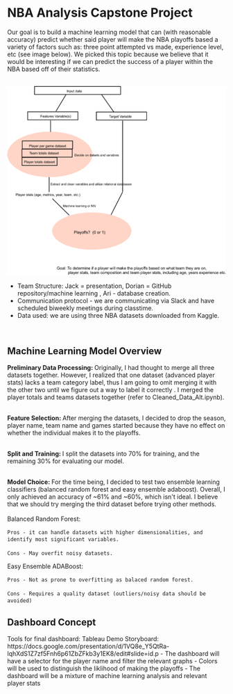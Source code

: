 <h1>NBA Analysis Capstone Project</h1>
Our goal is to build a machine learning model that can (with reasonable accuracy) predict whether said player will make the NBA playoffs based a variety of factors such as: three point attempted vs made, experience level, etc (see image below). We picked this topic because we believe that it would be interesting if we can predict the success of a player within the NBA based off of their statistics.<br><br>

<img src=possible_workflow.png width=800px></img>
<ul>
    <li>Team Structure: Jack = presentation, Dorian = GitHub repository/machine learning , Ari - database creation.</li>
    <li>Communication protocol - we are communicating via Slack and have scheduled biweekly meetings during classtime.</li>
    <li>Data used: we are using three NBA datasets downloaded from Kaggle.</li>

</ul><br/>

<h2>Machine Learning Model Overview</h2>
<div><b>Preliminary Data Processing: </b>Originally, I had thought to merge all three datasets together. However, I realized that one dataset (advanced player stats) lacks a team category label, thus I am going to omit merging it with the other two until we figure out a way to label it correctly . I merged the player totals and teams datasets together (refer to Cleaned_Data_Alt.ipynb). <br/><br/>

<b>Feature Selection: </b>After merging the datasets, I decided to drop the season, player name, team name and games started because they have no effect on whether the individual makes it to the playoffs. <br/><br/>

<b>Split and Training: </b>I split the datasets into 70% for training, and the remaining 30% for evaluating our model. <br/><br/>

<b>Model Choice: </b>For the time being, I decided to test two ensemble learning classifiers (balanced random forest and easy ensemble adaboost). Overall, I only achieved an accuracy of ~61% and ~60%, which isn't ideal. I believe that we should try merging the third dataset before trying other methods. <br/><br/>
Balanced Random Forest:

    Pros - it can handle datasets with higher dimensionalities, and identify most significant variables.

    Cons - May overfit noisy datasets.

Easy Ensemble ADABoost:

    Pros - Not as prone to overfitting as balaced random forest.

    Cons - Requires a quality dataset (outliers/noisy data should be avoided)

</div>

<h2>Dashboard Concept</h2>
Tools for final dashboard: Tableau
Demo Storyboard: <a>https://docs.google.com/presentation/d/1VQ8e_Y5QtRa-lqhXdS1Z7zf5Fnh6p61ZbZFkb3y1EK8/edit#slide=id.p</a>
- The dashboard will have a selector for the player name and filter the relevant graphs
- Colors will be used to distinguish the liklihood of making the playoffs
- The dashboard will be a mixture of machine learning analysis and relevant player stats
